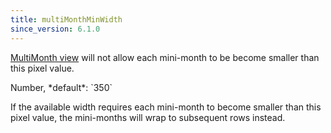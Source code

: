 ```yaml
---
title: multiMonthMinWidth
since_version: 6.1.0
---
```


[MultiMonth view](multimonth-view) will not allow each mini-month to be become smaller than this pixel value.

<div class='spec' markdown='1'>
Number, *default*: `350`
</div>

If the available width requires each mini-month to become smaller than this pixel value, the mini-months will wrap to subsequent rows instead.
